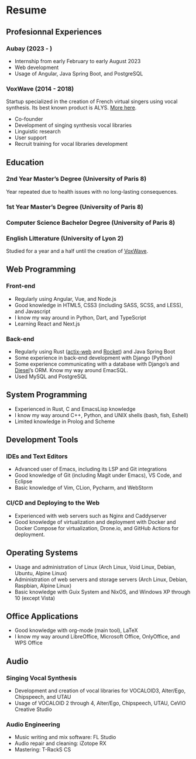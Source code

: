 # Resume

## Profesionnal Experiences
### Aubay (2023 - )
- Internship from early February to early August 2023
- Web development
- Usage of Angular, Java Spring Boot, and PostgreSQL

### VoxWave (2014 - 2018)
Startup specialized in the creation of French virtual singers using
vocal synthesis. Its best known product is ALYS. [More
here](./vocal-synthesis.md).

- Co-founder
- Development of singing synthesis vocal libraries
- Linguistic research
- User support
- Recruit training for vocal libraries development

## Education
### 2nd Year Master’s Degree (University of Paris 8)
Year repeated due to health issues with no long-lasting consequences.

### 1st Year Master’s Degree (University of Paris 8)
### Computer Science Bachelor Degree (University of Paris 8)
### English Litterature (University of Lyon 2)
Studied for a year and a half until the creation of
[VoxWave](#voxwave-2014-2018).

## Web Programming
### Front-end
- Regularly using Angular, Vue, and Node.js
- Good knowledge in HTML5, CSS3 (including SASS, SCSS, and LESS), and
  Javascript
- I know my way around in Python, Dart, and TypeScript
- Learning React and Next.js

### Back-end
- Regularly using Rust ([actix-web](https://actix.rs/) and
  [Rocket](https://rocket.rs/)) and Java Spring Boot
- Some experience in back-end development with Django (Python)
- Some experience communicating with a database with Django’s and
  [Diesel](https://diesel.rs)’s ORM. Know my way around EmacSQL.
- Used MySQL and PostgreSQL

## System Programming
- Experienced in Rust, C and EmacsLisp knowledge
- I know my way around C++, Python, and UNIX shells (bash, fish,
  Eshell)
- Limited knowledge in Prolog and Scheme

## Development Tools
### IDEs and Text Editors
- Advanced user of Emacs, including its LSP and Git integrations
- Good knowledge of Git (including Magit under Emacs), VS Code, and
  Eclipse
- Basic knowledge of Vim, CLion, Pycharm, and WebStorm

### CI/CD and Deploying to the Web
- Experienced with web servers such as Nginx and Caddyserver
- Good knowledge of virtualization and deployment with Docker and
  Docker Compose for virtualization, Drone.io, and GitHub Actions for
  deployment.

## Operating Systems
- Usage and administration of Linux (Arch Linux, Void Linux, Debian,
  Ubuntu, Alpine Linux)
- Administration of web servers and storage servers (Arch Linux,
  Debian, Raspbian, Alpine Linux)
- Basic knowledge with Guix System and NixOS, and Windows XP through
  10 (except Vista)

## Office Applications
- Good knowledge with org-mode (main tool), LaTeX
- I know my way around LibreOffice, Microsoft Office, OnlyOffice, and
  WPS Office

## Audio

### Singing Vocal Synthesis

- Development and creation of vocal libraries for VOCALOID3,
  Alter/Ego, Chipspeech, and UTAU
- Usage of VOCALOID 2 through 4, Alter/Ego, Chipspeech, UTAU, CeVIO
  Creative Studio

### Audio Engineering
- Music writing and mix software: FL Studio
- Audio repair and cleaning: iZotope RX
- Mastering: T-RackS CS
